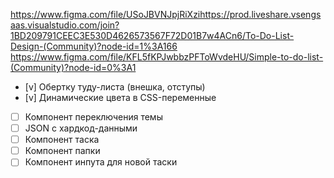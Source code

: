 https://www.figma.com/file/USoJBVNJpjRiXzihttps://prod.liveshare.vsengsaas.visualstudio.com/join?1BD209791CEEC3E530D4626573567F72D01B7w4ACn6/To-Do-List-Design-(Community)?node-id=1%3A166
https://www.figma.com/file/KFL5fKPJwbbzPFToWvdeHU/Simple-to-do-list-(Community)?node-id=0%3A1

- [v] Обертку туду-листа (внешка, отступы)
- [v] Динамические цвета в CSS-переменные
- [ ] Компонент переключения темы
- [ ] JSON с хардкод-данными
- [ ] Компонент таска
- [ ] Компонент папки
- [ ] Компонент инпута для новой таски
